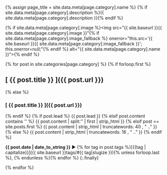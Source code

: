 {% assign page_title = site.data.meta[page.category].name %}
{% if site.data.meta[page.category].description %}{{ site.data.meta[page.category].description }}{% endif %}

{% if site.data.meta[page.category].image %}<img src="{{ site.baseurl }}{{ site.data.meta[page.category].image }}"{% if site.data.meta[page.category].image_fallback %} onerror="this.src='{{ site.baseurl }}{{ site.data.meta[page.category].image_fallback }}'; this.onerror=null;"{% endif %} alt="{{ site.data.meta[page.category].name }}">{% endif %}

{% for post in site.categories[page.category] %}
  {% if forloop.first %}
## [ {{ post.title }} ]({{ post.url }})
  {% else %}
### [ {{ post.title }} ]({{ post.url }})
  {% endif %}
  {% if post.lead %}
{{ post.lead }}
  {% elsif post.content contains '<!--more-->' %}
{{ post.content | split:'<!--more-->' | first | strip_html }}
  {% elsif post == site.posts.first %}
{{ post.content | strip_html | truncatewords: 40 , "  .." }}
  {% else %}
{{ post.content | strip_html | truncatewords: 16 , "  .." }}
  {% endif %}
  
__{{ post.date | date_to_string }}__ ► {% for tag in post.tags %}[{{tag | capitalize}}]({{ site.baseurl }}tags/#{{ tag|slugize }}){% unless forloop.last %}, {% endunless %}{% endfor %}
{:.finally}

{% endfor %}
